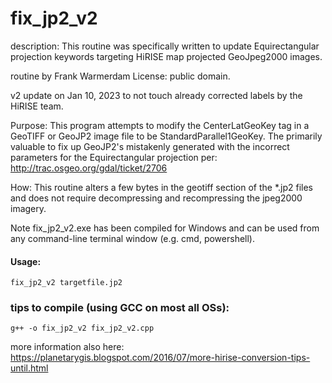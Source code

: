 fix_jp2_v2
============
description: This routine was specifically written to update Equirectangular projection keywords targeting HiRISE map projected GeoJpeg2000 images.

routine by Frank Warmerdam
License: public domain.

v2 update on Jan 10, 2023 to not touch already corrected labels 
by the HiRISE team. 

Purpose: This program attempts to modify the CenterLatGeoKey tag
in a GeoTIFF or GeoJP2 image file to be StandardParallel1GeoKey.
The primarily valuable to fix up GeoJP2's mistakenly generated with
the incorrect parameters for the Equirectangular projection per:
http://trac.osgeo.org/gdal/ticket/2706

How: This routine alters a few bytes in the geotiff section of the *.jp2 files and does not require decompressing and recompressing the jpeg2000 imagery. 

Note fix_jp2_v2.exe has been compiled for Windows and can be used from any command-line terminal window (e.g. cmd, powershell). 

#### Usage:
`fix_jp2_v2 targetfile.jp2`

### tips to compile (using GCC on most all OSs):
`g++ -o fix_jp2_v2 fix_jp2_v2.cpp`

more information also here: https://planetarygis.blogspot.com/2016/07/more-hirise-conversion-tips-until.html
